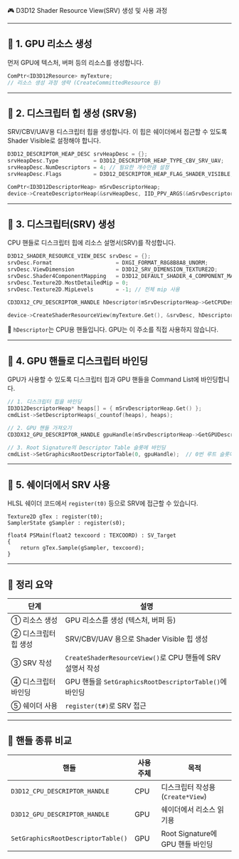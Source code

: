 🎮 D3D12 Shader Resource View(SRV) 생성 및 사용 과정

---

## 📌 1. GPU 리소스 생성

먼저 GPU에 텍스처, 버퍼 등의 리소스를 생성합니다.

```cpp
ComPtr<ID3D12Resource> myTexture;
// 리소스 생성 과정 생략 (CreateCommittedResource 등)
```

---

## 📌 2. 디스크립터 힙 생성 (SRV용)

SRV/CBV/UAV용 디스크립터 힙을 생성합니다. 이 힙은 쉐이더에서 접근할 수 있도록 Shader Visible로 설정해야 합니다.

```cpp
D3D12_DESCRIPTOR_HEAP_DESC srvHeapDesc = {};
srvHeapDesc.Type           = D3D12_DESCRIPTOR_HEAP_TYPE_CBV_SRV_UAV;
srvHeapDesc.NumDescriptors = 4; // 필요한 개수만큼 설정
srvHeapDesc.Flags          = D3D12_DESCRIPTOR_HEAP_FLAG_SHADER_VISIBLE;

ComPtr<ID3D12DescriptorHeap> mSrvDescriptorHeap;
device->CreateDescriptorHeap(&srvHeapDesc, IID_PPV_ARGS(&mSrvDescriptorHeap));
```

---

## 📌 3. 디스크립터(SRV) 생성

CPU 핸들로 디스크립터 힙에 리소스 설명서(SRV)를 작성합니다.

```cpp
D3D12_SHADER_RESOURCE_VIEW_DESC srvDesc = {};
srvDesc.Format                    = DXGI_FORMAT_R8G8B8A8_UNORM;
srvDesc.ViewDimension             = D3D12_SRV_DIMENSION_TEXTURE2D;
srvDesc.Shader4ComponentMapping   = D3D12_DEFAULT_SHADER_4_COMPONENT_MAPPING;
srvDesc.Texture2D.MostDetailedMip = 0;
srvDesc.Texture2D.MipLevels       = -1; // 전체 mip 사용

CD3DX12_CPU_DESCRIPTOR_HANDLE hDescriptor(mSrvDescriptorHeap->GetCPUDescriptorHandleForHeapStart());

device->CreateShaderResourceView(myTexture.Get(), &srvDesc, hDescriptor);
```

📌 `hDescriptor`는 CPU용 핸들입니다. GPU는 이 주소를 직접 사용하지 않습니다.

---

## 📌 4. GPU 핸들로 디스크립터 바인딩

GPU가 사용할 수 있도록 디스크립터 힙과 GPU 핸들을 Command List에 바인딩합니다.

```cpp
// 1. 디스크립터 힙을 바인딩
ID3D12DescriptorHeap* heaps[] = { mSrvDescriptorHeap.Get() };
cmdList->SetDescriptorHeaps(_countof(heaps), heaps);

// 2. GPU 핸들 가져오기
CD3DX12_GPU_DESCRIPTOR_HANDLE gpuHandle(mSrvDescriptorHeap->GetGPUDescriptorHandleForHeapStart());

// 3. Root Signature의 Descriptor Table 슬롯에 바인딩
cmdList->SetGraphicsRootDescriptorTable(0, gpuHandle);  // 0번 루트 슬롯에 연결
```

---

## 📌 5. 쉐이더에서 SRV 사용

HLSL 쉐이더 코드에서 `register(t0)` 등으로 SRV에 접근할 수 있습니다.

```hlsl
Texture2D gTex : register(t0);
SamplerState gSampler : register(s0);

float4 PSMain(float2 texcoord : TEXCOORD) : SV_Target
{
    return gTex.Sample(gSampler, texcoord);
}
```

---

## 📌 정리 요약

| 단계 | 설명 |
|------|------|
| ① 리소스 생성 | GPU 리소스를 생성 (텍스처, 버퍼 등) |
| ② 디스크립터 힙 생성 | SRV/CBV/UAV 용으로 Shader Visible 힙 생성 |
| ③ SRV 작성 | `CreateShaderResourceView()`로 CPU 핸들에 SRV 설명서 작성 |
| ④ 디스크립터 바인딩 | GPU 핸들을 `SetGraphicsRootDescriptorTable()`에 바인딩 |
| ⑤ 쉐이더 사용 | `register(t#)`로 SRV 접근 |

---

## 📌 핸들 종류 비교

| 핸들 | 사용 주체 | 목적 |
|------|------------|------|
| `D3D12_CPU_DESCRIPTOR_HANDLE` | CPU | 디스크립터 작성용 (`Create*View`) |
| `D3D12_GPU_DESCRIPTOR_HANDLE` | GPU | 쉐이더에서 리소스 읽기용 |
| `SetGraphicsRootDescriptorTable()` | GPU | Root Signature에 GPU 핸들 바인딩 |
